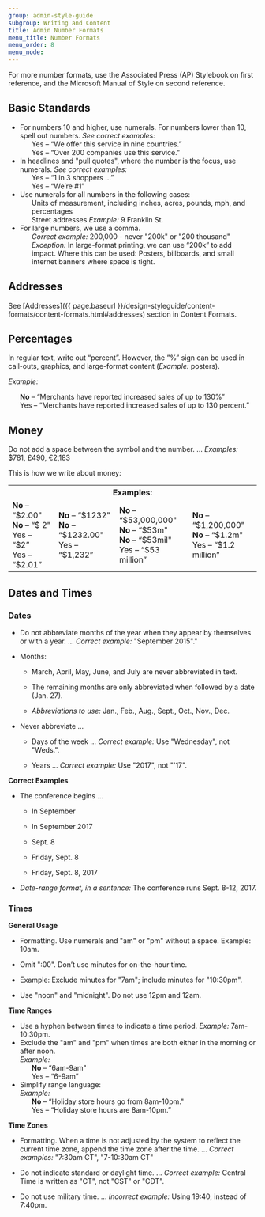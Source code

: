 ```yaml
---
group: admin-style-guide
subgroup: Writing and Content
title: Admin Number Formats
menu_title: Number Formats
menu_order: 8
menu_node:
---
```

For more number formats, use the Associated Press (AP) Stylebook on first reference, and the Microsoft Manual of Style on second reference.

## Basic Standards

<ul>
  <li>For numbers 10 and higher, use numerals. For numbers lower than 10, spell out numbers. <em>See correct examples:</em>
    <ul style="list-style-type:none">
      <li>Yes – “We offer this service in nine countries.”</li>
      <li>Yes – “Over 200 companies use this service.”</li>
    </ul>
  </li>
  <li>In headlines and "pull quotes", where the number is the focus, use numerals. <em>See correct examples:</em>
    <ul style="list-style-type:none">
      <li>Yes – “1 in 3 shoppers ...”</li>
      <li>Yes – “We’re #1”</li>
    </ul>
  </li>
  <li>Use numerals for all numbers in the following cases:
    <ul style="list-style-type:none">
      <li>Units of measurement, including inches, acres, pounds, mph, and percentages</li>
      <li>Street addresses <em>Example:</em> 9 Franklin St.</li>
    </ul>
  </li>
  <li>For large numbers, we use a comma.
    <ul style="list-style-type:none">
      <li><em>Correct example:</em> 200,000 - never "200k" or "200 thousand"</li>
      <li><em>Exception:</em> In large-format printing, we can use “200k” to add impact. Where this can be used: Posters, billboards, and small internet banners where space is tight.</li>
      </ul>
  </li>
</ul>

## Addresses

See [Addresses]({{ page.baseurl }}/design-styleguide/content-formats/content-formats.html#addresses) section in Content Formats.

## Percentages

In regular text, write out “percent”. However, the ”%” sign can be used in call-outs, graphics, and large-format content (*Example:* posters).

*Example:*

<ul style="list-style-type:none">
  <li><strong>No</strong> – “Merchants have reported increased sales of up to 130%”</li>
  <li>Yes – “Merchants have reported increased sales of up to 130 percent.”</li>
</ul>

## Money

Do not add a space between the symbol and the number. ... *Examples:* $781, £490, €2,183

This is how we write about money:

<table>
  <tbody>
    <tr>
      <th colspan="4">Examples:</th>
    </tr>
    <tr>
      <td><strong>No</strong> – “$2.00"<br />
      <strong>No</strong> – “$ 2"<br />
      Yes – “$2”<br />
      Yes – “$2.01”</td>
      <td><strong>No</strong> – “$1232"<br />
      <strong>No</strong> – “$1232.00"<br />
      Yes – “$1,232”</td>
      <td><strong>No</strong> – “$53,000,000"<br />
      <strong>No</strong> – “$53m"<br />
      <strong>No</strong> – “$53mil"<br />
      Yes – “$53 million”</td>
      <td><strong>No</strong> – “$1,200,000"<br />
      <strong>No</strong> – “$1.2m"<br />
      Yes – “$1.2 million”</td>
    </tr>
  </tbody>
</table>

## Dates and Times

### Dates

*  Do not abbreviate months of the year when they appear by themselves or with a year. ... *Correct example:* "September 2015"."

*  Months:

   *  March, April, May, June, and July are never abbreviated in text.

   *  The remaining months are only abbreviated when followed by a date (Jan. 27).

   *  *Abbreviations to use:* Jan., Feb., Aug., Sept., Oct., Nov., Dec.

*  Never abbreviate ...

   *  Days of the week ... *Correct example:* Use "Wednesday", not "Weds.".

   *  Years ... *Correct example:* Use "2017", not "'17".

**Correct Examples**

*  The conference begins ...

   *  In September

   *  In September 2017

   *  Sept. 8

   *  Friday, Sept. 8

   *  Friday, Sept. 8, 2017

*  *Date-range format, in a sentence:* The conference runs Sept. 8-12, 2017.

### Times

**General Usage**

*  Formatting. Use numerals and "am" or "pm" without a space. Example: 10am.

*  Omit ":00". Don’t use minutes for on-the-hour time.

*  Example: Exclude minutes for "7am"; include minutes for "10:30pm".

*  Use "noon" and "midnight". Do not use 12pm and 12am.

**Time Ranges**

<ul>
  <li>Use a hyphen between times to indicate a time period. <em>Example:</em> 7am-10:30pm.</li>
  <li>Exclude the "am" and "pm" when times are both either in the morning or after noon.<br>
  <em>Example:</em>
    <ul style="list-style-type:none">
      <li><strong>No</strong> – “6am-9am"</li>
      <li>Yes – “6-9am”</li>
    </ul>
  </li>
  <li>Simplify range language:<br>
  <em>Example:</em>
    <ul style="list-style-type:none">
      <li><strong>No</strong> – “Holiday store hours go from 8am-10pm."</li>
      <li>Yes – “Holiday store hours are 8am-10pm.”</li>
    </ul>
  </li>
</ul>

**Time Zones**

*  Formatting. When a time is not adjusted by the system to reflect the current time zone, append the time zone after the time. ... *Correct examples:* "7:30am CT", "7-10:30am CT"

*  Do not indicate standard or daylight time. ... *Correct example:* Central Time is written as "CT", not "CST" or "CDT".

*  Do not use military time. ... *Incorrect example:* Using 19:40, instead of 7:40pm.
